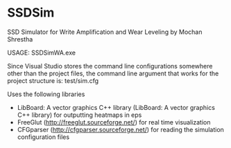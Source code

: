 SSDSim
======

SSD Simulator for Write Amplification and Wear Leveling
by Mochan Shrestha

USAGE: SSDSimWA.exe <cfgfile>

Since Visual Studio stores the command line configurations somewhere other than the project files, the command
line argument that works for the project structure is:
test/sim.cfg

Uses the following libraries
- LibBoard: A vector graphics C++ library (LibBoard: A vector graphics C++ library) for outputting heatmaps in eps
- FreeGlut (http://freeglut.sourceforge.net/) for real time visualization
- CFGparser (http://cfgparser.sourceforge.net/) for reading the simulation configuration files